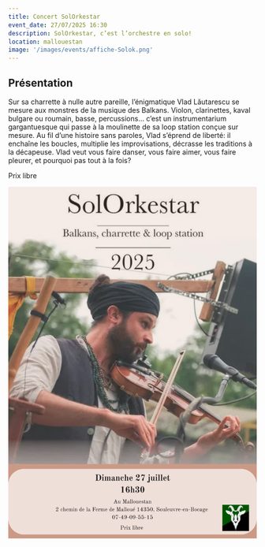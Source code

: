 ```yaml
---
title: Concert SolOrkestar
event_date: 27/07/2025 16:30
description: SolOrkestar, c’est l’orchestre en solo!
location: mallouestan
image: '/images/events/affiche-Solok.png'
---
```


## Présentation

Sur sa charrette à nulle autre pareille, l’énigmatique Vlad Lăutarescu se mesure aux monstres de la musique des Balkans. Violon, clarinettes, kaval bulgare ou roumain, basse, percussions… c’est un instrumentarium gargantuesque qui passe à la moulinette de sa loop station conçue sur mesure.
Au fil d’une histoire sans paroles, Vlad s’éprend de liberté: il enchaîne les boucles, multiplie les improvisations, décrasse les traditions à la décapeuse. Vlad veut vous faire danser, vous faire aimer, vous faire pleurer, et pourquoi pas tout à la fois?

Prix libre



![Affiche](/images/events/affiche-Solok.png)















